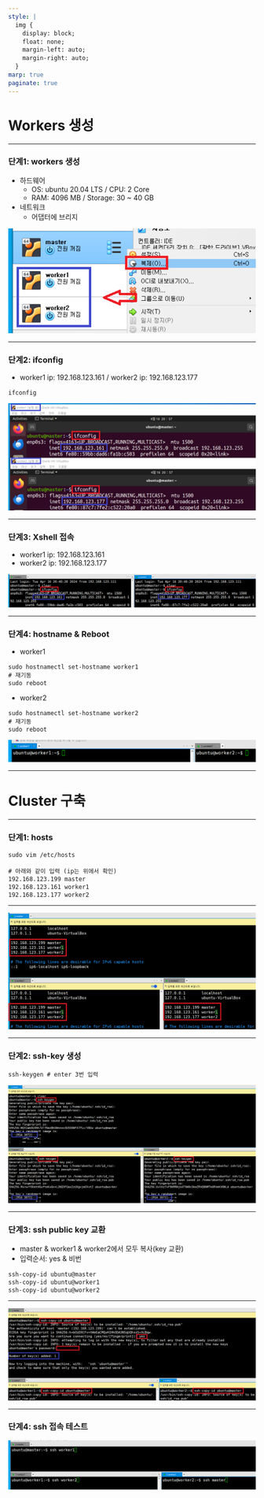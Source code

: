 ```yaml
---
style: |
  img {
    display: block;
    float: none;
    margin-left: auto;
    margin-right: auto;
  }
marp: true
paginate: true
---
```

# Workers 생성

---
### 단계1: workers 생성
- 하드웨어
    - OS: ubuntu 20.04 LTS / CPU: 2 Core
    - RAM: 4096 MB / Storage: 30 ~ 40 GB
- 네트워크 
    - 어댑터에 브리지 

![bg right w:600](./img/image-13.png)

---
### 단계2: ifconfig
- worker1 ip: 192.168.123.161 / worker2 ip: 192.168.123.177
```shell
ifconfig
```
![alt text](./img/image-14.png)

---
### 단계3: Xshell 접속 
- worker1 ip: 192.168.123.161 
- worker2 ip: 192.168.123.177

![alt text](./img/image-15.png)

---
### 단계4: hostname & Reboot
- worker1
```shell
sudo hostnamectl set-hostname worker1
# 재기동
sudo reboot
```
- worker2
```shell
sudo hostnamectl set-hostname worker2
# 재기동
sudo reboot
```
![alt text](./img/image-16.png)

---
# Cluster 구축 

---
### 단계1: hosts
```shell
sudo vim /etc/hosts

# 아래와 같이 입력 (ip는 위에서 확인)
192.168.123.199 master
192.168.123.161 worker1
192.168.123.177 worker2
```
---
![alt text](./img/image-17.png)

---
### 단계2: ssh-key 생성
```shell
ssh-keygen # enter 3번 입력 
```
![w:1000](./img/image-18.png)

---
### 단계3: ssh public key 교환
- master & worker1 & worker2에서 모두 복사(key 교환)
- 입력순서: yes & 비번
```shell
ssh-copy-id ubuntu@master
ssh-copy-id ubuntu@worker1
ssh-copy-id ubuntu@worker2
```
---
![alt text](./img/image-19.png)

---
### 단계4: ssh 접속 테스트 
![alt text](./img/image-20.png)




